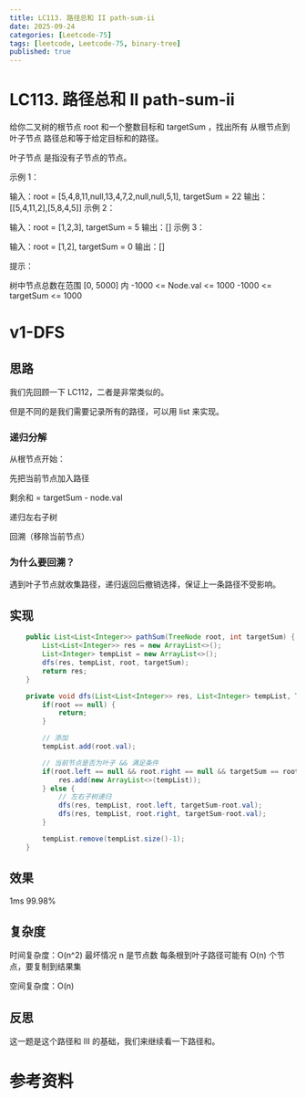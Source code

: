 ```yaml
---
title: LC113. 路径总和 II path-sum-ii
date: 2025-09-24 
categories: [Leetcode-75]
tags: [leetcode, Leetcode-75, binary-tree]
published: true
---
```


# LC113. 路径总和 II path-sum-ii

给你二叉树的根节点 root 和一个整数目标和 targetSum ，找出所有 从根节点到叶子节点 路径总和等于给定目标和的路径。

叶子节点 是指没有子节点的节点。

示例 1：

输入：root = [5,4,8,11,null,13,4,7,2,null,null,5,1], targetSum = 22
输出：[[5,4,11,2],[5,8,4,5]]
示例 2：


输入：root = [1,2,3], targetSum = 5
输出：[]
示例 3：

输入：root = [1,2], targetSum = 0
输出：[]
 

提示：

树中节点总数在范围 [0, 5000] 内
-1000 <= Node.val <= 1000
-1000 <= targetSum <= 1000

# v1-DFS

## 思路

我们先回顾一下 LC112，二者是非常类似的。

但是不同的是我们需要记录所有的路径，可以用 list 来实现。

### 递归分解

从根节点开始：

先把当前节点加入路径

剩余和 = targetSum - node.val

递归左右子树

回溯（移除当前节点）

### 为什么要回溯？

遇到叶子节点就收集路径，递归返回后撤销选择，保证上一条路径不受影响。

## 实现

```java
    public List<List<Integer>> pathSum(TreeNode root, int targetSum) {
        List<List<Integer>> res = new ArrayList<>();
        List<Integer> tempList = new ArrayList<>();
        dfs(res, tempList, root, targetSum);
        return res;
    }

    private void dfs(List<List<Integer>> res, List<Integer> tempList, TreeNode root, int targetSum) {
        if(root == null) {
            return;
        }   

        // 添加
        tempList.add(root.val);

        // 当前节点是否为叶子 && 满足条件
        if(root.left == null && root.right == null && targetSum == root.val) {
            res.add(new ArrayList<>(tempList));
        } else {
            // 左右子树递归
            dfs(res, tempList, root.left, targetSum-root.val);
            dfs(res, tempList, root.right, targetSum-root.val);
        }

        tempList.remove(tempList.size()-1);
    }
```

## 效果

1ms 99.98%

## 复杂度

时间复杂度：O(n^2) 最坏情况 n 是节点数 每条根到叶子路径可能有 O(n) 个节点，要复制到结果集

空间复杂度：O(n)

## 反思

这一题是这个路径和 III 的基础，我们来继续看一下路径和。

# 参考资料